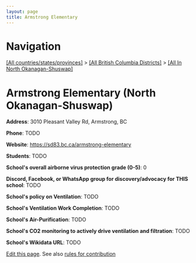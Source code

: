 ```yaml
---
layout: page
title: Armstrong Elementary
---
```

# Navigation

[[All countries/states/provinces]](../../..) > [[All British Columbia Districts]](../..) > [[All In North Okanagan-Shuswap]](..)

# Armstrong Elementary (North Okanagan-Shuswap)

**Address**: 3010 Pleasant Valley Rd, Armstrong, BC

**Phone**: TODO

**Website**: <https://sd83.bc.ca/armstrong-elementary>

**Students**: TODO

**School's overall airborne virus protection grade (0-5)**: 0

**Discord, Facebook, or WhatsApp group for discovery/advocacy for THIS school**: TODO

**School's policy on Ventilation**: TODO

**School's Ventilation Work Completion**: TODO

**School's Air-Purification**: TODO

**School's CO2 monitoring to actively drive ventilation and filtration**: TODO

**School's Wikidata URL**: TODO


[Edit this page](https://github.com/ventilate-schools/BC/edit/main/./North_Okanagan-Shuswap/Armstrong_Elementary.md). See also [rules for contribution](../../../contribution-rules/)